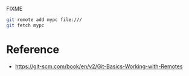 FIXME
```bash
git remote add mypc file:///
git fetch mypc
```



# Reference
- https://git-scm.com/book/en/v2/Git-Basics-Working-with-Remotes
